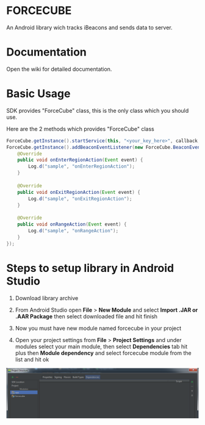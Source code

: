 FORCECUBE
=========

An Android library wich tracks iBeacons and sends data to server.


Documentation
=========

Open the wiki for detailed documentation.

Basic Usage
=========

SDK provides "ForceCube" class, this is the only class which you should use.

Here are the 2 methods which provides "ForceCube" class

```java
ForceCube.getInstance().startService(this, "<your_key_here>", callback, Config.defaultConfiguration());
ForceCube.getInstance().addBeaconEventListener(new ForceCube.BeaconEventListener() {
	@Override
	public void onEnterRegionAction(Event event) {
		Log.d("sample", "onEnterRegionAction");
	}

	@Override
	public void onExitRegionAction(Event event) {
		Log.d("sample", "onExitRegionAction");
	}

	@Override
	public void onRangeAction(Event event) {
		Log.d("sample", "onRangeAction");
	}
});
```

Steps to setup library in Android Studio
=========

1. Download library archive

2. From Android Studio open **File** > **New Module** and select **Import .JAR or .AAR Package** then select downloaded file and hit finish

3. Now you must have new module named forcecube in your project

4. Open your project settings from **File** > **Project Settings** and under modules select your main module, then select **Dependencies** tab hit plus then **Module dependency** and select forcecube module from the list and hit ok

![Capture.PNG](https://raw.githubusercontent.com/forcecubecom/FORCECUBE/master/2888509329-Capture.png)
